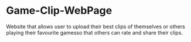 # Game-Clip-WebPage
Website that allows user to upload their best clips of themselves or others playing their favourite gamesso that others can rate and share their clips.
